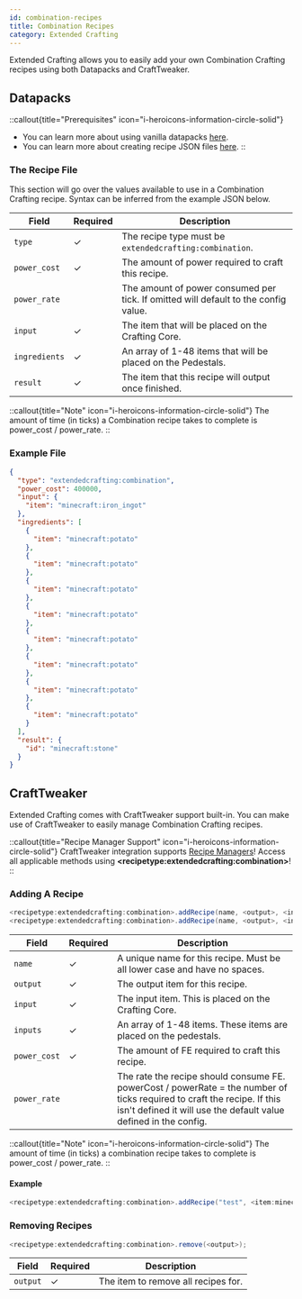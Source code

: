 ```yaml
---
id: combination-recipes 
title: Combination Recipes 
category: Extended Crafting
---
```


Extended Crafting allows you to easily add your own Combination Crafting recipes using both Datapacks and CraftTweaker.

## Datapacks

::callout{title="Prerequisites" icon="i-heroicons-information-circle-solid"}
- You can learn more about using vanilla datapacks <a href="https://minecraft.gamepedia.com/Data_pack" target="_blank">here</a>.
- You can learn more about creating recipe JSON files <a href="https://minecraft.gamepedia.com/Recipe" target="_blank">here</a>.
::

### The Recipe File

This section will go over the values available to use in a Combination Crafting recipe. Syntax can be inferred from the example JSON below.

| Field         | Required | Description                                                                         |
|---------------|----------|-------------------------------------------------------------------------------------|
| `type`        | ✓        | The recipe type must be `extendedcrafting:combination`.                             |
| `power_cost`  | ✓        | The amount of power required to craft this recipe.                                  |
| `power_rate`  |          | The amount of power consumed per tick. If omitted will default to the config value. |
| `input`       | ✓        | The item that will be placed on the Crafting Core.                                  |
| `ingredients` | ✓        | An array of 1-48 items that will be placed on the Pedestals.                        |
| `result`      | ✓        | The item that this recipe will output once finished.                                |

::callout{title="Note" icon="i-heroicons-information-circle-solid"}
The amount of time (in ticks) a Combination recipe takes to complete is power_cost / power_rate.
::

### Example File

```json
{
  "type": "extendedcrafting:combination",
  "power_cost": 400000,
  "input": {
    "item": "minecraft:iron_ingot"
  },
  "ingredients": [
    {
      "item": "minecraft:potato"
    },
    {
      "item": "minecraft:potato"
    },
    {
      "item": "minecraft:potato"
    },
    {
      "item": "minecraft:potato"
    },
    {
      "item": "minecraft:potato"
    },
    {
      "item": "minecraft:potato"
    },
    {
      "item": "minecraft:potato"
    },
    {
      "item": "minecraft:potato"
    }
  ],
  "result": {
    "id": "minecraft:stone"
  }
}
```

## CraftTweaker

Extended Crafting comes with CraftTweaker support built-in. You can make use of CraftTweaker to easily manage Combination Crafting recipes.

::callout{title="Recipe Manager Support" icon="i-heroicons-information-circle-solid"}
CraftTweaker integration supports <a href="https://docs.blamejared.com/1.21.1/en/tutorial/Recipes/RecipeManagers" target="_blank">Recipe Managers</a>! Access all applicable methods using **\<recipetype:extendedcrafting:combination\>**!
::

### Adding A Recipe

```java
<recipetype:extendedcrafting:combination>.addRecipe(name, <output>, <input>, [<inputs>], power_cost);
<recipetype:extendedcrafting:combination>.addRecipe(name, <output>, <input>, [<inputs>], power_cost, power_rate);
```

| Field        | Required | Description                                                                                                                                                                                 |
|--------------|----------|---------------------------------------------------------------------------------------------------------------------------------------------------------------------------------------------|
| `name`       | ✓        | A unique name for this recipe. Must be all lower case and have no spaces.                                                                                                                   |
| `output`     | ✓        | The output item for this recipe.                                                                                                                                                            |
| `input`      | ✓        | The input item. This is placed on the Crafting Core.                                                                                                                                        |
| `inputs`     | ✓        | An array of 1-48 items. These items are placed on the pedestals.                                                                                                                            |
| `power_cost` | ✓        | The amount of FE required to craft this recipe.                                                                                                                                             |
| `power_rate` |          | The rate the recipe should consume FE. powerCost / powerRate = the number of ticks required to craft the recipe. If this isn't defined it will use the default value defined in the config. |

::callout{title="Note" icon="i-heroicons-information-circle-solid"}
The amount of time (in ticks) a combination recipe takes to complete is power_cost / power_rate.
::

#### Example

```java
<recipetype:extendedcrafting:combination>.addRecipe("test", <item:minecraft:stick> * 10, <item:minecraft:diamond>, [<tag:item:c:ingots/iron>, <item:minecraft:stick>], 10000, 100);
```

### Removing Recipes

```java
<recipetype:extendedcrafting:combination>.remove(<output>);
```

| Field    | Required | Description                         |
|----------|----------|-------------------------------------|
| `output` | ✓        | The item to remove all recipes for. |
